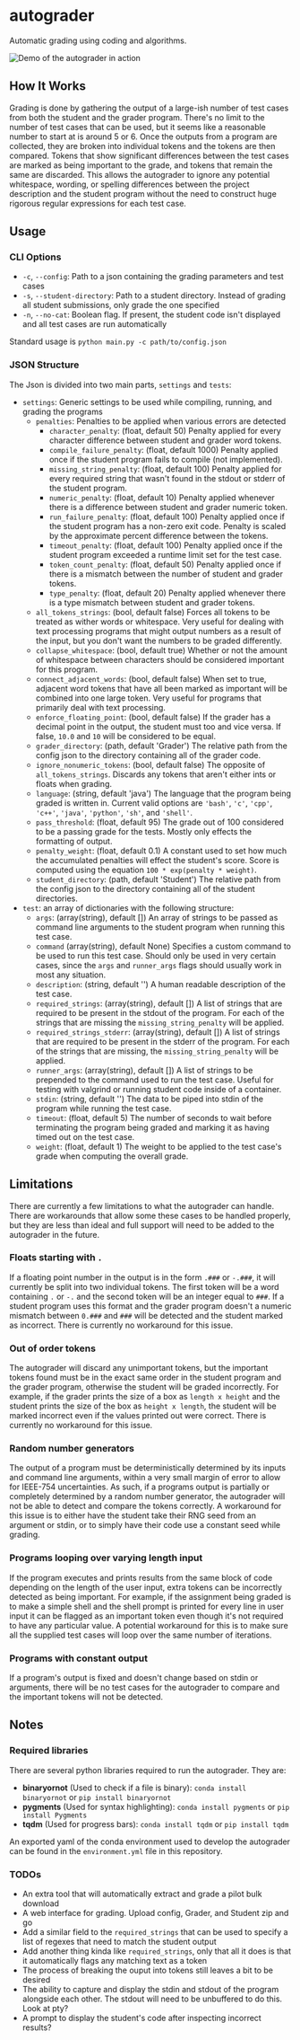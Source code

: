 # autograder
Automatic grading using coding and algorithms.

![Demo of the autograder in action](screenshots/demo.gif "Demo!")

## How It Works

Grading is done by gathering the output of a large-ish number of test cases from both the student and the grader program.
There's no limit to the number of test cases that can be used, but it seems like a reasonable number to start at is around 5 or 6.
Once the outputs from a program are collected, they are broken into individual tokens and the tokens are then compared. Tokens 
that show significant differences between the test cases are marked as being important to the grade, and tokens that remain
the same are discarded. This allows the autograder to ignore any potential whitespace, wording, or spelling differences between
the project description and the student program without the need to construct huge rigorous regular expressions for each test case.


## Usage

### CLI Options

- `-c`, `--config`: Path to a json containing the grading parameters and test cases
- `-s`, `--student-directory`: Path to a student directory. Instead of grading all student submissions, only grade the one specified
- `-n`, `--no-cat`: Boolean flag. If present, the student code isn't displayed and all test cases are run automatically

Standard usage is `python main.py -c path/to/config.json`

### JSON Structure

The Json is divided into two main parts, `settings` and `tests`:

- `settings`: Generic settings to be used while compiling, running, and grading the programs
  - `penalties`: Penalties to be applied when various errors are detected
    - `character_penalty`: (float, default 50) Penalty applied for every character difference between student and grader word tokens.
    - `compile_failure_penalty`: (float, default 1000) Penalty applied once if the student program fails to compile (not implemented).
    - `missing_string_penalty`: (float, default 100) Penalty applied for every required string that wasn't found in the stdout or stderr of the student program.
    - `numeric_penalty`: (float, default 10) Penalty applied whenever there is a difference between student and grader numeric token. 
    - `run_failure_penalty`: (float, default 100) Penalty applied once if the student program has a non-zero exit code.
      Penalty is scaled by the approximate percent difference between the tokens.
    - `timeout_penalty`: (float, default 100) Penalty applied once if the student program exceeded a runtime limit set for the test case.
    - `token_count_penalty`: (float, default 50) Penalty applied once if there is a mismatch between the number of student and grader tokens.
    - `type_penalty`: (float, default 20) Penalty applied whenever there is a type mismatch between student and grader tokens.
  - `all_tokens_strings`: (bool, default false) Forces all tokens to be treated as wither words or whitespace. Very useful for dealing with text processing programs
    that might output numbers as a result of the input, but you don't want the numbers to be graded differently.
  - `collapse_whitespace`: (bool, default true) Whether or not the amount of whitespace between characters should be considered important for this program.
  - `connect_adjacent_words`: (bool, default false) When set to true, adjacent word tokens that have all been marked as important will be combined into one large token.
    Very useful for programs that primarily deal with text processing.
  - `enforce_floating_point`: (bool, default false) If the grader has a decimal point in the output, the student must too and vice versa. If false, `10.0` and `10` will
    be considered to be equal.
  - `grader_directory`: (path, default 'Grader') The relative path from the config json to the directory containing all of the grader code.
  - `ignore_nonumeric_tokens`: (bool, default false) The opposite of `all_tokens_strings`. Discards any tokens that aren't either ints or floats when grading.
  - `language`: (string, default 'java') The language that the program being graded is written in. Current valid options are `'bash'`, `'c'`, `'cpp'`, `'c++'`,
    `'java'`, `'python'`, `'sh'`, and `'shell'`.
  - `pass_threshold`: (float, default 95) The grade out of 100 considered to be a passing grade for the tests. Mostly only effects the formatting of output.
  - `penalty_weight`: (float, default 0.1) A constant used to set how much the accumulated penalties will effect the student's score. Score is computed
    using the equation `100 * exp(penalty * weight)`.
  - `student_directory`: (path, default 'Student') The relative path from the config json to the directory containing all of the student directories.
- `test`: an array of dictionaries with the following structure:
  - `args`: (array(string), default []) An array of strings to be passed as command line arguments to the student program when running this test case.
  - `command` (array(string), default None) Specifies a custom command to be used to run this test case. Should only be used in very certain cases, since the
    `args` and `runner_args` flags should usually work in most any situation.
  - `description`: (string, default '') A human readable description of the test case.
  - `required_strings`: (array(string), default []) A list of strings that are required to be present in the stdout of the program. For each of the strings that are missing
    the `missing_string_penalty` will be applied.
  - `required_strings_stderr`: (array(string), default []) A list of strings that are required to be present in the stderr of the program. For each of the strings that are 
    missing, the `missing_string_penalty` will be applied.
  - `runner_args`: (array(string), default []) A list of strings to be prepended to the command used to run the test case. Useful for testing with valgrind or running
    student code inside of a container.
  - `stdin`: (string, default '') The data to be piped into stdin of the program while running the test case.
  - `timeout`: (float, default 5) The number of seconds to wait before terminating the program being graded and marking it as having timed out on the test case.
  - `weight`: (float, default 1) The weight to be applied to the test case's grade when computing the overall grade.


## Limitations

There are currently a few limitations to what the autograder can handle. There are workarounds that allow some these cases to
be handled properly, but they are less than ideal and full support will need to be added to the autograder in the future.

### Floats starting with `.`

If a floating point number in the output is in the form `.###` or `-.###`, it will currently be split into two individual tokens.
The first token will be a word containing `.` or `-.` and the second token will be an integer equal to `###`. If a student program
uses this format and the grader program doesn't a numeric mismatch between `0.###` and `###` will be detected and the student marked
as incorrect. There is currently no workaround for this issue.

### Out of order tokens

The autograder will discard any unimportant tokens, but the important tokens found must be in the exact same order in the student
program and the grader program, otherwise the student will be graded incorrectly. For example, if the grader prints the size of a box
as `length x height` and the student prints the size of the box as `height x length`, the student will be marked incorrect even if
the values printed out were correct. There is currently no workaround for this issue.

### Random number generators

The output of a program must be deterministically determined by its inputs and command line arguments, within a very small margin of
error to allow for IEEE-754 uncertainties. As such, if a programs output is partially or completely determined by a random number
generator, the autograder will not be able to detect and compare the tokens correctly. A workaround for this issue is to either have
the student take their RNG seed from an argument or stdin, or to simply have their code use a constant seed while grading.

### Programs looping over varying length input

If the program executes and prints results from the same block of code depending on the length of the user input, extra tokens can
be incorrectly detected as being important. For example, if the assignment being graded is to make a simple shell and the shell prompt
is printed for every line in user input it can be flagged as an important token even though it's not required to have any particular value.
A potential workaround for this is to make sure all the supplied test cases will loop over the same number of iterations.

### Programs with constant output

If a program's output is fixed and doesn't change based on stdin or arguments, there will be no test cases for the autograder to compare
and the important tokens will not be detected.

## Notes

### Required libraries

There are several python libraries required to run the autograder. They are:

- **binaryornot** (Used to check if a file is binary): `conda install binaryornot` or `pip install binaryornot`
- **pygments** (Used for syntax highlighting): `conda install pygments` or `pip install Pygments`
- **tqdm** (Used for progress bars): `conda install tqdm` or `pip install tqdm`

An exported yaml of the conda environment used to develop the autograder can be found in the `environment.yml` file in this repository.

### TODOs

- An extra tool that will automatically extract and grade a pilot bulk download
- A web interface for grading. Upload config, Grader, and Student zip and go
- Add a similar field to the `required_strings` that can be used to specify a list of regexes that need to match the student output
- Add another thing kinda like `required_strings`, only that all it does is that it automatically flags any matching text as a token
- The process of breaking the ouput into tokens still leaves a bit to be desired
- The ability to capture and display the stdin and stdout of the program alongside each other. The stdout will need to be unbuffered to do this. Look at pty?
- A prompt to display the student's code after inspecting incorrect results?
